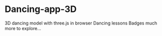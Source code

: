 # Dancing-app-3D
 3D dancing model with three.js in browser
 Dancing lessons
 Badges
 much more to explore...
 
